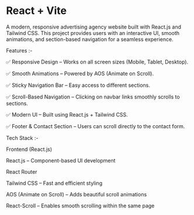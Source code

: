 # React + Vite

A modern, responsive advertising agency website built with React.js and Tailwind CSS. This project provides users with an interactive UI, smooth animations, and section-based navigation for a seamless experience.


 Features :-
 
✅ Responsive Design – Works on all screen sizes (Mobile, Tablet, Desktop).

✅ Smooth Animations – Powered by AOS (Animate on Scroll).

✅ Sticky Navigation Bar – Easy access to different sections.

✅ Scroll-Based Navigation – Clicking on navbar links smoothly scrolls to sections.

✅ Modern UI – Built using React.js + Tailwind CSS.

✅ Footer & Contact Section – Users can scroll directly to the contact form.


Tech Stack :-

Frontend (React.js) 

React.js – Component-based UI development

React Router 

Tailwind CSS – Fast and efficient styling

AOS (Animate on Scroll) – Adds beautiful scroll animations

React-Scroll – Enables smooth scrolling within the same page

